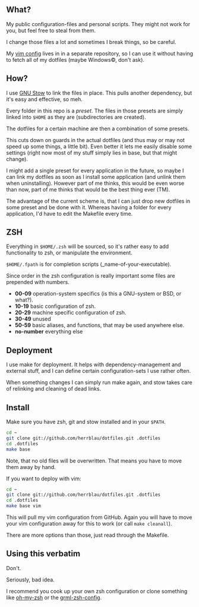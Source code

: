 
## What?

My public configuration-files and personal scripts. They might not work for
you, but feel free to steal from them.

I change those files a lot and sometimes I break things, so be careful.

My [vim config](https://github.com/poxar/vimfiles) lives in in a separate
repository, so I can use it without having to fetch all of my dotfiles
(maybe Windows©, don't ask).

## How?

I use [GNU Stow](http://www.gnu.org/software/stow/ "GNU Stow") to link the
files in place. This pulls another dependency, but it's easy and effective, so
meh.

Every folder in this repo is a *preset*. The files in those presets are simply
linked into `$HOME` as they are (subdirectories are created).

The dotfiles for a certain machine are then a combination of some presets.

This cuts down on guards in the actual dotfiles (and thus may or may not speed
up some things, a little bit). Even better it lets me easily disable some
settings (right now most of my stuff simply lies in base, but that might
change).

I might add a single preset for every application in the future, so maybe I can
link my dotfiles as soon as I install some application (and unlink them when
uninstalling). However part of me thinks, this would be even worse than now,
part of me thinks that would be the best thing ever (TM).

The advantage of the current scheme is, that I can just drop new dotfiles in
some preset and be done with it. Whereas having a folder for every application,
I'd have to edit the Makefile every time.

## ZSH

Everything in `$HOME/.zsh` will be sourced, so it's rather easy to add
functionality to zsh, or manipulate the environment.

`$HOME/.fpath` is for completion scripts (\_name-of-your-executable).

Since order in the zsh configuration is really important some files are
prepended with numbers.

* **00-09** operation-system specifics (is this a GNU-system or BSD, or what?).
* **10-19** basic configuration of zsh.
* **20-29** machine specific configuration of zsh.
* **30-49** unused
* **50-59** basic aliases, and functions, that may be used anywhere else.
* **no-number** everything else

## Deployment

I use make for deployment. It helps with dependency-management and external
stuff, and I can define certain configuration-sets I use rather often.

When something changes I can simply run make again, and stow takes care of
relinking and cleaning of dead links.

## Install

Make sure you have zsh, git and stow installed and in your `$PATH`.

```sh
cd ~
git clone git://github.com/herrblau/dotfiles.git .dotfiles
cd .dotfiles
make base
```

Note, that no old files will be overwritten. That means you have to move them
away by hand.

If you want to deploy with vim:

```sh
cd ~
git clone git://github.com/herrblau/dotfiles.git .dotfiles
cd .dotfiles
make base vim
```

This will pull my vim configuration from GitHub.
Again you will have to move your vim configuration away for this to work (or
call `make cleanall`).

There are more options than those, just read through the Makefile.

## Using this verbatim

Don't.

Seriously, bad idea.

I recommend you cook up your own zsh configuration or clone something like
[oh-my-zsh](https://github.com/robbyrussell/oh-my-zsh) or the
[grml-zsh-config](http://grml.org/zsh/).

